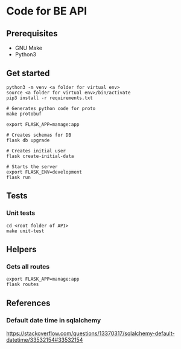 # Code for BE API

## Prerequisites

* GNU Make
* Python3

## Get started
```
python3 -m venv <a folder for virtual env>
source <a folder for virtual env>/bin/activate
pip3 install -r requirements.txt

# Generates python code for proto
make protobuf

export FLASK_APP=manage:app

# Creates schemas for DB
flask db upgrade

# Creates initial user
flask create-initial-data

# Starts the server
export FLASK_ENV=development
flask run
```

## Tests
### Unit tests
```
cd <root folder of API>
make unit-test
```

## Helpers
### Gets all routes
```
export FLASK_APP=manage:app
flask routes
```

## References

### Default date time in sqlalchemy
https://stackoverflow.com/questions/13370317/sqlalchemy-default-datetime/33532154#33532154

